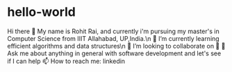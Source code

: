 # hello-world


Hi there 👋
My name is Rohit Rai, and currently i'm pursuing my master's in Computer Science from  IIIT Allahabad, UP,India.\n 
🌱 I’m currently learning efficient algorithms and data structures\n
👯 I’m looking to collaborate on 🤔
💬 Ask me about anything in general with software development and let's see if I can help
📫 How to reach me: linkedin
